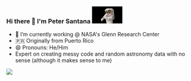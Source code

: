 ### Hi there 👋 I'm Peter Santana <img src="https://github.com/peter-santana/peter-santana/blob/main/giphy-3.gif" width="80px" tall="40px">

- 🔭 I’m currently working @ NASA's Glenn Research Center 
- 🇵🇷 Originally from Puerto Rico
- 😄 Pronouns: He/Him
- Expert on creating messy code and random astronomy data with no sense (although it makes sense to me)



<img height="180em" src="https://github-readme-stats.vercel.app/api?username=peter-santana&show_icons=true&hide_border=true&&count_private=true&include_all_commits=true" />

